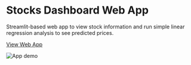 # Stocks Dashboard Web App
Streamlit-based web app to view stock information and run simple linear regression analysis to see predicted prices.

[View Web App](https://share.streamlit.io/s-saloni/stockswebapp/main/main.py)

![App demo](demo.gif)
